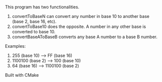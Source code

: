 This program has two functionalities. 
1. convertToBaseN can convert any number in base 10 to another base (base 2, base 16, etc). 
2. convertToBase10 does the opposite. A number in any other base is converted to base 10. 
3. convertBaseAToBaseB converts any base A number to a base B number. 

Examples: 
1. 255 (base 10) --> FF (base 16)
2. 1100100 (base 2) --> 100 (base 10)
3. 64 (base 16) --> 1100100 (base 2)

Built with CMake 
